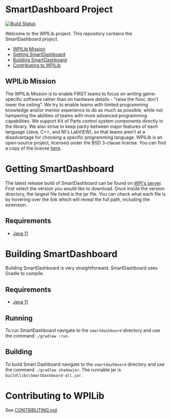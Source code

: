 # SmartDashboard Project

[![Build Status](https://dev.azure.com/wpilib/DesktopTools/_apis/build/status/wpilibsuite.SmartDashboard)](https://dev.azure.com/wpilib/DesktopTools/_build/latest?definitionId=12)

Welcome to the WPILib project. This repository contains the SmartDashboard project.

- [WPILib Mission](#wpilib-mission)
- [Getting SmartDashboard](#getting-smartdashboard)
- [Building SmartDashboard](#building-smartdashboard)
- [Contributing to WPILib](#contributing-to-wpilib)

## WPILib Mission

The WPILib Mission is to enable FIRST teams to focus on writing game-specific software rather than on hardware details - "raise the floor, don't lower the ceiling". We try to enable teams with limited programming knowledge and/or mentor experience to do as much as possible, while not hampering the abilities of teams with more advanced programming capabilities. We support Kit of Parts control system components directly in the library. We also strive to keep parity between major features of each language (Java, C++, and NI's LabVIEW), so that teams aren't at a disadvantage for choosing a specific programming language. WPILib is an open-source project, licensed under the BSD 3-clause license. You can find a copy of the license [here](BSD_License_for_WPILib_code.txt).

# Getting SmartDashboard

The latest release build of SmartDashboard can be found on [WPI's server](https://frcmaven.wpi.edu/artifactory/release/edu/wpi/first/wpilib/SmartDashboard/).  First select the version you would like to download.  Once inside the version directory, the largest file listed is the jar file.  You can check what each file is by hovering over the link which will reveal the full path, including the extension.

## Requirements
- [Java 11](https://www.oracle.com/java/technologies/javase-jdk11-downloads.html)

# Building SmartDashboard

Building SmartDashboard is very straightforward. SmartDashboard uses Gradle to compile.

## Requirements
- [Java 11](https://www.oracle.com/java/technologies/javase-jdk11-downloads.html)

## Running

To run SmartDashboard navigate to the `smartdashboard` directory and use the command `./gradlew :run`.

## Building

To build Smart Dashboard navigate to the `smartdashboard` directory and use the command `./gradlew shadowjar`. The runnable jar is `build\libs\SmartDashboard-all.jar`.

# Contributing to WPILib

See [CONTRIBUTING.md](CONTRIBUTING.md).

